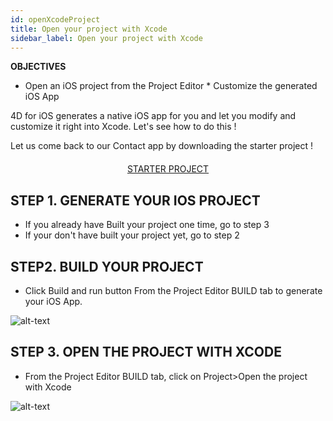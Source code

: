 ```yaml
---
id: openXcodeProject
title: Open your project with Xcode
sidebar_label: Open your project with Xcode
---
```

<div class = "objectives">
<b>OBJECTIVES</b>

* Open an iOS project from the Project Editor * Customize the generated iOS App </div> 

4D for iOS generates a native iOS app for you and let you modify and customize it right into Xcode. Let's see how to do this !

Let us come back to our Contact app by downloading the starter project !

<div style="text-align: center; margin-top: 20px">
  
<a class="button"
href="../assets/OpenYourProjectWithXcode/ContactStarter.zip">STARTER PROJECT</a>
</div>

## STEP 1. GENERATE YOUR IOS PROJECT

* If you already have Built your project one time, go to step 3
* If your don't have built your project yet, go to step 2

## STEP2. BUILD YOUR PROJECT

* Click Build and run button From the Project Editor BUILD tab to generate your iOS App.

![alt-text](assets/OpenYourProjectWithXcode/build-and-run-4D-for-iOS.png)

## STEP 3. OPEN THE PROJECT WITH XCODE

* From the Project Editor BUILD tab, click on Project>Open the project with Xcode

![alt-text](assets/OpenYourProjectWithXcode/Open-your-project-Xcode-4D-for-iOS.png)